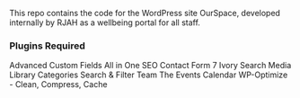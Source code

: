 This repo contains the code for the WordPress site OurSpace, developed internally by RJAH as a wellbeing portal for all staff.

### Plugins Required

Advanced Custom Fields
All in One SEO
Contact Form 7
Ivory Search
Media Library Categories
Search & Filter
Team
The Events Calendar
WP-Optimize - Clean, Compress, Cache